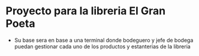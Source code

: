# Proyecto para la libreria El Gran Poeta

- Su base sera en base a una terminal donde bodeguero y jefe de bodega puedan gestionar cada uno de los productos y estanterias de la libreria
